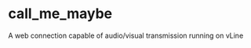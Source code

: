 call_me_maybe
=============

A web connection capable of audio/visual transmission running on vLine
